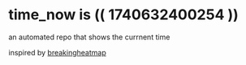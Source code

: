 # time_now is (( 1740632400254 ))

an automated repo that shows the currnent time

inspired by [breakingheatmap](https://github.com/breakingheatmap/breakingheatmap)